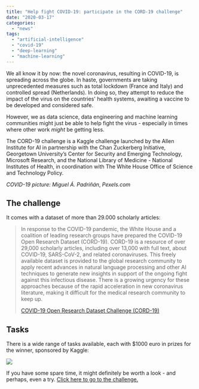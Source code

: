 ```yaml
---
title: "Help fight COVID-19: participate in the CORD-19 challenge"
date: "2020-03-17"
categories:
  - "news"
tags:
  - "artificial-intelligence"
  - "covid-19"
  - "deep-learning"
  - "machine-learning"
---
```


We all know it by now: the novel coronavirus, resulting in COVID-19, is spreading across the globe. In haste, governments are taking unprecedented measures such as total lockdown (France and Italy) and controlled spread (Netherlands). In doing so, they attempt to reduce the impact of the virus on the countries' health systems, awaiting a vaccine to be developed and considered safe.

However, we as data science, data engineering and machine learning communities might just be able to help fight the virus - especially in times where other work _might_ be getting less.

The CORD-19 challenge is a Kaggle challenge launched by the Allen Institute for AI in partnership with the Chan Zuckerberg Initiative, Georgetown University’s Center for Security and Emerging Technology, Microsoft Research, and the National Library of Medicine - National Institutes of Health, in coordination with The White House Office of Science and Technology Policy.

_COVID-19 picture: Miguel Á. Padriñán_, _Pexels.com_

## The challenge

It comes with a dataset of more than 29.000 scholarly articles:

> In response to the COVID-19 pandemic, the White House and a coalition of leading research groups have prepared the COVID-19 Open Research Dataset (CORD-19). CORD-19 is a resource of over 29,000 scholarly articles, including over 13,000 with full text, about COVID-19, SARS-CoV-2, and related coronaviruses. This freely available dataset is provided to the global research community to apply recent advances in natural language processing and other AI techniques to generate new insights in support of the ongoing fight against this infectious disease. There is a growing urgency for these approaches because of the rapid acceleration in new coronavirus literature, making it difficult for the medical research community to keep up.
>
> [COVID-19 Open Research Dataset Challenge (CORD-19)](https://www.kaggle.com/allen-institute-for-ai/CORD-19-research-challenge)

## Tasks

There is a wide range of tasks available, each with $1000 euro in prizes for the winner, sponsored by Kaggle:

[![](images/image-922x1024.png)](https://www.kaggle.com/allen-institute-for-ai/CORD-19-research-challenge)

If you have some spare time, it might definitely be worth a look - and perhaps, even a try. [Click here to go to the challenge.](https://www.kaggle.com/allen-institute-for-ai/CORD-19-research-challenge)
